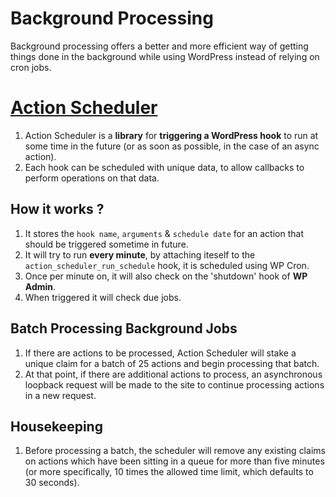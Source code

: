 # Background Processing

Background processing offers a better and more efficient way of getting things done in the background while using WordPress instead of relying on cron jobs. 

# [Action Scheduler](https://actionscheduler.org)
1. Action Scheduler is a **library** for **triggering a WordPress hook** to run at some time in the future (or as soon as possible, in the case of an async action).
2. Each hook can be scheduled with unique data, to allow callbacks to perform operations on that data.

## How it works ?
1. It stores the `hook name`, `arguments` & `schedule date` for an action that should be triggered sometime in future.
2. It will try to run **every minute**, by attaching iteself to the `action_scheduler_run_schedule` hook, it is scheduled using WP Cron. 
3. Once per minute on, it will also check on the 'shutdown' hook of **WP Admin**.
4. When triggered it will check due jobs. 

## Batch Processing Background Jobs
1. If there are actions to be processed, Action Scheduler will stake a unique claim for a batch of 25 actions and begin processing that batch. 
2. At that point, if there are additional actions to process, an asynchronous loopback request will be made to the site to continue processing actions in a new request.

## Housekeeping
1. Before processing a batch, the scheduler will remove any existing claims on actions which have been sitting in a queue for more than five minutes (or more specifically, 10 times the allowed time limit, which defaults to 30 seconds).

